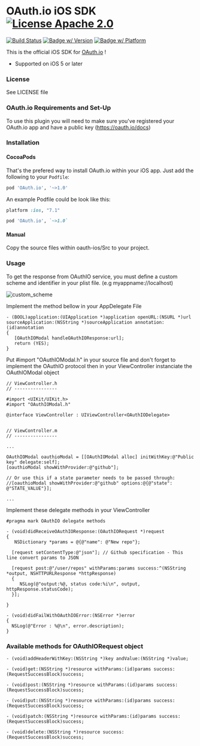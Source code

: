 # OAuth.io iOS SDK [![License Apache 2.0](https://go-shields.herokuapp.com/license-Apache-blue.png)](https://tldrlegal.com/license/apache-license-2.0-(apache-2.0))
[![Build Status](https://travis-ci.org/jk/oauth-ios.svg?branch=feature/travis)](https://travis-ci.org/jk/oauth-ios)
[![Badge w/ Version](https://cocoapod-badges.herokuapp.com/v/OAuth.io/badge.svg)](http://cocoadocs.org/docsets/OAuth.io/)
[![Badge w/ Platform](https://cocoapod-badges.herokuapp.com/p/OAuth.io/badge.svg)](http://cocoadocs.org/docsets/OAuth.io/)

This is the official iOS SDK for [OAuth.io](https://oauth.io) !

 * Supported on iOS 5 or later

### License

See LICENSE file

### OAuth.io Requirements and Set-Up

To use this plugin you will need to make sure you've registered your OAuth.io app and have a public key (https://oauth.io/docs)

### Installation

#### CocoaPods
That's the prefered way to install OAuth.io within your iOS app. Just add the following to your `Podfile`:

```ruby
pod 'OAuth.io', '~>1.0'
```

An example Podfile could be look like this:

```ruby
platform :ios, "7.1"

pod 'OAuth.io', `~>1.0`
```

#### Manual
Copy the source files within oauth-ios/Src to your project.

### Usage

To get the response from OAuthIO service, you must define a custom scheme and identifier in your plist file. (e.g myappname://localhost)

![custom_scheme](https://oauth.io/img/custom_scheme.png)

Implement the method bellow in your AppDelegate File 

    - (BOOL)application:(UIApplication *)application openURL:(NSURL *)url sourceApplication:(NSString *)sourceApplication annotation:(id)annotation
    {
       [OAuthIOModal handleOAuthIOResponse:url];
       return (YES);
    }

Put #import "OAuthIOModal.h" in your source file and don't forget to implement the OAuthIO protocol then in your ViewController instanciate the OAuthIOModal object

    // ViewController.h
    // ----------------

    #import <UIKit/UIKit.h>
    #import "OAuthIOModal.h"
 
    @interface ViewController : UIViewController<OAuthIODelegate>


    // ViewController.m
    // ----------------

    ...

    OAuthIOModal oauthioModal = [[OAuthIOModal alloc] initWithKey:@"Public key" delegate:self];
    [oauthioModal showWithProvider:@"github"];
    
    // Or use this if a state parameter needs to be passed through:
    //[oauthioModal showWithProvider:@"github" options:@{@"state": @"STATE_VALUE"}];

    ...
Implement these delegate methods in your ViewController

    #pragma mark OAuthIO delegate methods

    - (void)didReceiveOAuthIOResponse:(OAuthIORequest *)request
    {
       NSDictionary *params = @{@"name": @"New repo"};
            
      [request setContentType:@"json"]; // Github specification - This line convert params to JSON 

      [request post:@"/user/repos" withParams:params success:^(NSString *output, NSHTTPURLResponse *httpResponse)           
      { 
         NSLog(@"output:%@, status code:%i\n", output, httpResponse.statusCode);
      }];

    }

    - (void)didFailWithOAuthIOError:(NSError *)error
    {
      NSLog(@"Error : %@\n", error.description);
    }

### Available methods for OAuthIORequest object

    - (void)addHeaderWithKey:(NSString *)key andValue:(NSString *)value;

    - (void)get:(NSString *)resource withParams:(id)params success:(RequestSuccessBlock)success;

    - (void)post:(NSString *)resource withParams:(id)params success:(RequestSuccessBlock)success;

    - (void)put:(NSString *)resource withParams:(id)params success:(RequestSuccessBlock)success;

    - (void)patch:(NSString *)resource withParams:(id)params success:(RequestSuccessBlock)success;

    - (void)delete:(NSString *)resource success:(RequestSuccessBlock)success;
